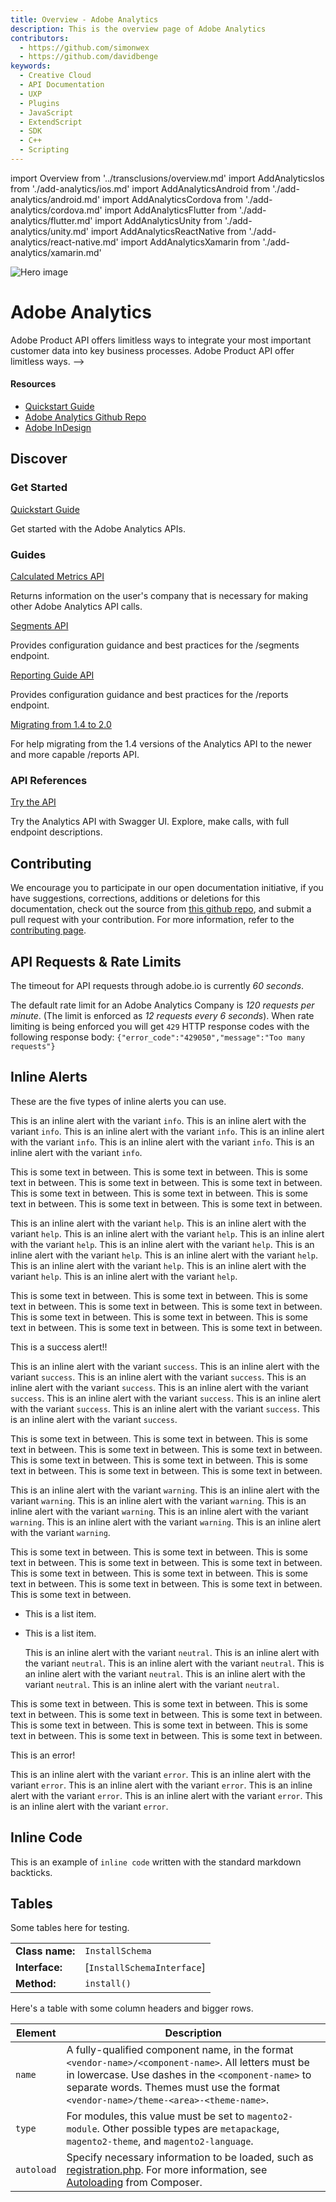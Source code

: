 ```yaml
---
title: Overview - Adobe Analytics
description: This is the overview page of Adobe Analytics
contributors:
  - https://github.com/simonwex
  - https://github.com/davidbenge
keywords:
  - Creative Cloud
  - API Documentation
  - UXP
  - Plugins
  - JavaScript
  - ExtendScript
  - SDK
  - C++
  - Scripting
---
```


import Overview from '../transclusions/overview.md'
import AddAnalyticsIos from './add-analytics/ios.md'
import AddAnalyticsAndroid from './add-analytics/android.md'
import AddAnalyticsCordova from './add-analytics/cordova.md'
import AddAnalyticsFlutter from './add-analytics/flutter.md'
import AddAnalyticsUnity from './add-analytics/unity.md'
import AddAnalyticsReactNative from './add-analytics/react-native.md'
import AddAnalyticsXamarin from './add-analytics/xamarin.md'

<Hero slots="image, heading, text" background="rgb(64, 34, 138)" hideBreadcrumbNav={false}/>

![Hero image](hero-illustration.png)
# Adobe Analytics

Adobe Product API offers limitless ways to integrate your most important customer data into key business processes. Adobe Product API offer limitless ways. -->

<Resources slots="heading, links"/>

#### Resources

* [Quickstart Guide](https://adobe.io?aio_internal)
* [Adobe Analytics Github Repo](https://github.com/AdobeDocs/analytics-2.0-apis)
* [Adobe InDesign](/AdobeInDesign.pdf)

<Overview />

## Discover

<DiscoverBlock slots="heading, link, text"/>

### Get Started

[Quickstart Guide](guides/index.md)

Get started with the Adobe Analytics APIs.

<DiscoverBlock slots="heading, link, text"/>

### Guides

[Calculated Metrics API](/src/pages/guides/Calculated%20Metrics%20API/index.md)

Returns information on the user's company that is necessary for making other Adobe Analytics API calls.

<DiscoverBlock slots="link, text"/>

[Segments API](guides/segments_api/)

Provides configuration guidance and best practices for the /segments endpoint.

<DiscoverBlock slots="link, text"/>

[Reporting Guide API](/apis/experiencecloud/analytics/docs#!AdobeDocs/analytics-2.0-apis/master/migration-guide.md)

Provides configuration guidance and best practices for the /reports endpoint.

<DiscoverBlock slots="link, text"/>

[Migrating from 1.4 to 2.0](guides/migrating/)

For help migrating from the 1.4 versions of the Analytics API to the newer and more capable /reports API.

<DiscoverBlock slots="heading, link, text"/>

### API References

[Try the API](api/)

Try the Analytics API with Swagger UI. Explore, make calls, with full endpoint descriptions.

## Contributing

We encourage you to participate in our open documentation initiative, if you have suggestions, corrections, additions
or deletions for this documentation, check out the source from [this github repo](https://github.com/AdobeDocs/dev-site-documentation-template), and submit a pull
request with your contribution. For more information, refer to the [contributing page][].

[contributing page]: /support/contribute

## API Requests & Rate Limits

The timeout for API requests through adobe.io is currently *60 seconds*.

The default rate limit for an Adobe Analytics Company is *120 requests per minute*. (The limit is enforced as *12 requests every 6 seconds*).
When rate limiting is being enforced you will get `429` HTTP response codes with the following response body: `{"error_code":"429050","message":"Too many requests"}`

## Inline Alerts

These are the five types of inline alerts you can use.

<InlineAlert variant="info" slots="text" />

This is an inline alert with the variant `info`. This is an inline alert with the variant `info`. This is an inline alert with the variant `info`. This is an inline alert with the variant `info`. This is an inline alert with the variant `info`. This is an inline alert with the variant `info`.

This is some text in between. This is some text in between. This is some text in between. This is some text in between. This is some text in between. This is some text in between. This is some text in between. This is some text in between. This is some text in between. This is some text in between.

<InlineAlert variant="help" slots="text" />

This is an inline alert with the variant `help`. This is an inline alert with the variant `help`. This is an inline alert with the variant `help`. This is an inline alert with the variant `help`. This is an inline alert with the variant `help`. This is an inline alert with the variant `help`. This is an inline alert with the variant `help`. This is an inline alert with the variant `help`. This is an inline alert with the variant `help`. This is an inline alert with the variant `help`.

This is some text in between. This is some text in between. This is some text in between. This is some text in between. This is some text in between. This is some text in between. This is some text in between. This is some text in between. This is some text in between. This is some text in between.

<InlineAlert variant="success" slots="header, text" />

This is a success alert!!

This is an inline alert with the variant `success`. This is an inline alert with the variant `success`. This is an inline alert with the variant `success`. This is an inline alert with the variant `success`. This is an inline alert with the variant `success`. This is an inline alert with the variant `success`. This is an inline alert with the variant `success`. This is an inline alert with the variant `success`. This is an inline alert with the variant `success`.

This is some text in between. This is some text in between. This is some text in between. This is some text in between. This is some text in between. This is some text in between. This is some text in between. This is some text in between. This is some text in between. This is some text in between.

<InlineAlert variant="warning" slots="text" />

This is an inline alert with the variant `warning`. This is an inline alert with the variant `warning`. This is an inline alert with the variant `warning`. This is an inline alert with the variant `warning`. This is an inline alert with the variant `warning`. This is an inline alert with the variant `warning`. This is an inline alert with the variant `warning`.

This is some text in between. This is some text in between. This is some text in between. This is some text in between. This is some text in between. This is some text in between. This is some text in between. This is some text in between. This is some text in between. This is some text in between. This is some text in between.

- This is a list item.
- This is a list item.

  <InlineAlert variant="neutral" slots="text" />

  This is an inline alert with the variant `neutral`. This is an inline alert with the variant `neutral`. This is an inline alert with the variant `neutral`. This is an inline alert with the variant `neutral`. This is an inline alert with the variant `neutral`. This is an inline alert with the variant `neutral`.

This is some text in between. This is some text in between. This is some text in between. This is some text in between. This is some text in between. This is some text in between. This is some text in between. This is some text in between. This is some text in between. This is some text in between.

<InlineAlert variant="error" slots="header, text" />

This is an error!

This is an inline alert with the variant `error`. This is an inline alert with the variant `error`. This is an inline alert with the variant `error`. This is an inline alert with the variant `error`. This is an inline alert with the variant `error`. This is an inline alert with the variant `error`.

## Inline Code

This is an example of `inline code` written with the standard markdown backticks.

## Tables

Some tables here for testing.

| | |
|-----------------|----------------------------|
| **Class name:** | `InstallSchema`            |
| **Interface:**  | [`InstallSchemaInterface`] |
| **Method:**     | `install()`                |

Here's a table with some column headers and bigger rows.

Element | Description
--- | ---
`name` | A fully-qualified component name, in the format `<vendor-name>/<component-name>`. All letters must be in lowercase. Use dashes in the `<component-name>` to separate words. Themes must use the format `<vendor-name>/theme-<area>-<theme-name>`.
`type` | For modules, this value must be set to `magento2-module`. Other possible types are `metapackage`, `magento2-theme`, and `magento2-language`.
`autoload` | Specify necessary information to be loaded, such as [registration.php](../build/component-registration.md). For more information, see [Autoloading](https://getcomposer.org/doc/01-basic-usage.md#autoloading) from Composer.

